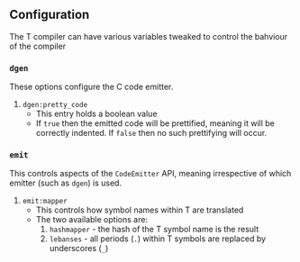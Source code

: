 ## Configuration

The T compiler can have various variables tweaked to control the
bahviour of the compiler

### `dgen`

These options configure the C code emitter.

1.  `dgen:pretty_code`
    -   This entry holds a boolean value
    -   If `true` then the emitted code will be prettified, meaning it
        will be correctly indented. If `false` then no such prettifying
        will occur.

### `emit`

This controls aspects of the `CodeEmitter` API, meaning irrespective of
which emitter (such as `dgen`) is used.

1.  `emit:mapper`
    -   This controls how symbol names within T are translated
    -   The two available options are:
        1.  `hashmapper` - the hash of the T symbol name is the result
        2.  `lebanses` - all periods (`.`) within T symbols are replaced
            by underscores (`_`)
